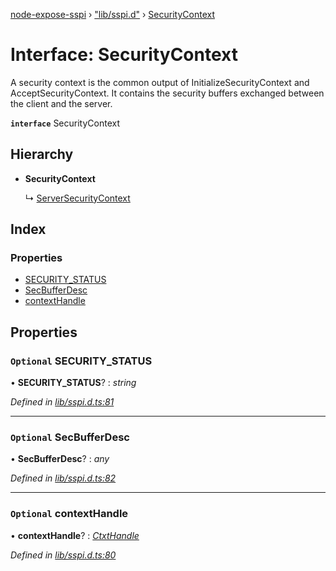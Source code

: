 [node-expose-sspi](../README.md) › ["lib/sspi.d"](../modules/_lib_sspi_d_.md) › [SecurityContext](_lib_sspi_d_.securitycontext.md)

# Interface: SecurityContext

A security context is the common output of InitializeSecurityContext and AcceptSecurityContext.
It contains the security buffers exchanged between the client and the server.

**`interface`** SecurityContext

## Hierarchy

* **SecurityContext**

  ↳ [ServerSecurityContext](_lib_sspi_d_.serversecuritycontext.md)

## Index

### Properties

* [SECURITY_STATUS](_lib_sspi_d_.securitycontext.md#optional-security_status)
* [SecBufferDesc](_lib_sspi_d_.securitycontext.md#optional-secbufferdesc)
* [contextHandle](_lib_sspi_d_.securitycontext.md#optional-contexthandle)

## Properties

### `Optional` SECURITY_STATUS

• **SECURITY_STATUS**? : *string*

*Defined in [lib/sspi.d.ts:81](https://github.com/jlguenego/node-expose-sspi/blob/e275dcb/lib/sspi.d.ts#L81)*

___

### `Optional` SecBufferDesc

• **SecBufferDesc**? : *any*

*Defined in [lib/sspi.d.ts:82](https://github.com/jlguenego/node-expose-sspi/blob/e275dcb/lib/sspi.d.ts#L82)*

___

### `Optional` contextHandle

• **contextHandle**? : *[CtxtHandle](_lib_sspi_d_.ctxthandle.md)*

*Defined in [lib/sspi.d.ts:80](https://github.com/jlguenego/node-expose-sspi/blob/e275dcb/lib/sspi.d.ts#L80)*

